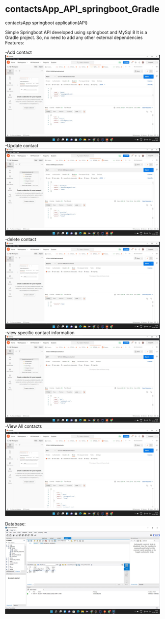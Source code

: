 # contactsApp_API_springboot_Gradle
contactsApp springboot application(API)  

Simple Springboot API developed using springboot and MySql 8 
It is a Gradle project. So, no need to add any other external dependencies 
Features:


-Add contact
![API TESTING](https://github.com/arunveebhuti/contactsApp_API_springboot_Gradle/blob/main/postmanScreenshots/WhatsApp%20Image%202021-12-05%20at%201.01.28%20PM.jpeg?raw=true)
-Update contact
![API TESTING](https://github.com/arunveebhuti/contactsApp_API_springboot_Gradle/blob/main/postmanScreenshots/WhatsApp%20Image%202021-12-05%20at%201.01.28%20PM%20(4).jpeg?raw=true)
-delete contact
![API TESTING](https://github.com/arunveebhuti/contactsApp_API_springboot_Gradle/blob/main/postmanScreenshots/WhatsApp%20Image%202021-12-05%20at%201.01.28%20PM%20(3).jpeg?raw=true)
-view specific contact information
![API TESTING](https://github.com/arunveebhuti/contactsApp_API_springboot_Gradle/blob/main/postmanScreenshots/WhatsApp%20Image%202021-12-05%20at%201.01.28%20PM%20(2).jpeg?raw=true)
-View All contacts 
![API TESTING](https://github.com/arunveebhuti/contactsApp_API_springboot_Gradle/blob/main/postmanScreenshots/WhatsApp%20Image%202021-12-05%20at%201.01.28%20PM%20(1).jpeg?raw=true)


Database:
![API TESTING](https://github.com/arunveebhuti/contactsApp_API_springboot_Gradle/blob/main/postmanScreenshots/WhatsApp%20Image%202021-12-05%20at%201.03.29%20PM.jpeg?raw=true)
